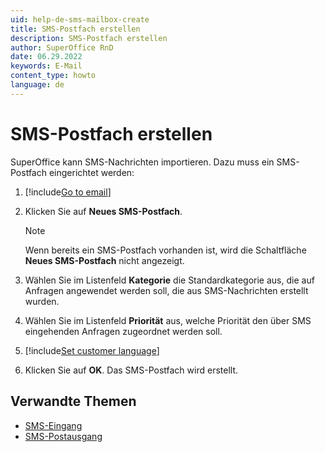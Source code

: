```yaml
---
uid: help-de-sms-mailbox-create
title: SMS-Postfach erstellen
description: SMS-Postfach erstellen
author: SuperOffice RnD
date: 06.29.2022
keywords: E-Mail
content_type: howto
language: de
---
```


# SMS-Postfach erstellen

SuperOffice kann SMS-Nachrichten importieren. Dazu muss ein SMS-Postfach eingerichtet werden:

1. [!include[Go to email](includes/goto-email.md)]

1. Klicken Sie auf **Neues SMS-Postfach**.

    > [!NOTE]
    > Wenn bereits ein SMS-Postfach vorhanden ist, wird die Schaltfläche **Neues SMS-Postfach** nicht angezeigt.

1. Wählen Sie im Listenfeld **Kategorie** die Standardkategorie aus, die auf Anfragen angewendet werden soll, die aus SMS-Nachrichten erstellt wurden.

1. Wählen Sie im Listenfeld **Priorität** aus, welche Priorität den über SMS eingehenden Anfragen zugeordnet werden soll.

1. [!include[Set customer language](includes/step-set-language.md)]

1. Klicken Sie auf **OK**. Das SMS-Postfach wird erstellt.

## Verwandte Themen

* [SMS-Eingang][2]
* [SMS-Postausgang][3]

<!-- Referenced links -->
[2]: screen/sms-inbox.md
[3]: screen/sms-outbox.md
